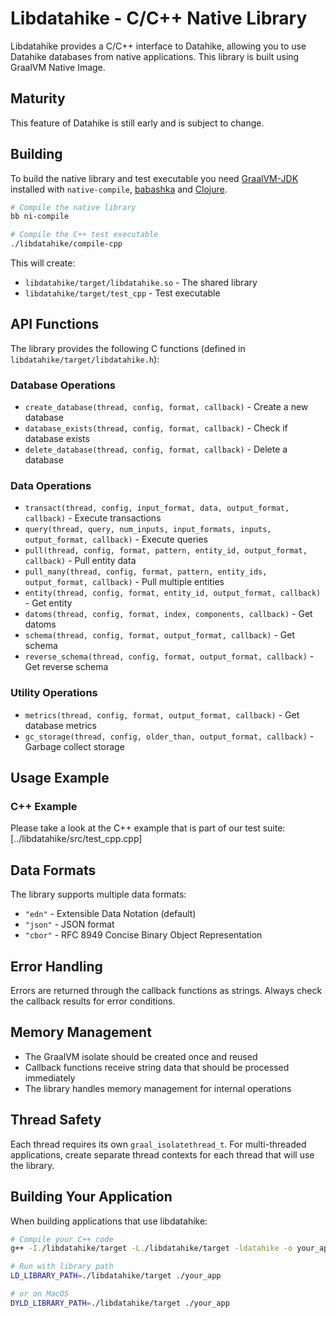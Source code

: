 # Libdatahike - C/C++ Native Library

Libdatahike provides a C/C++ interface to Datahike, allowing you to use Datahike databases from native applications. This library is built using GraalVM Native Image.

## Maturity

This feature of Datahike is still early and is subject to change.

## Building

To build the native library and test executable you need [GraalVM-JDK](https://www.graalvm.org/latest/getting-started/) installed with `native-compile`, [babashka](https://babashka.org/) and [Clojure](https://clojure.org/guides/install_clojure).

```bash
# Compile the native library
bb ni-compile

# Compile the C++ test executable
./libdatahike/compile-cpp
```

This will create:
- `libdatahike/target/libdatahike.so` - The shared library
- `libdatahike/target/test_cpp` - Test executable

## API Functions

The library provides the following C functions (defined in `libdatahike/target/libdatahike.h`):

### Database Operations
- `create_database(thread, config, format, callback)` - Create a new database
- `database_exists(thread, config, format, callback)` - Check if database exists
- `delete_database(thread, config, format, callback)` - Delete a database

### Data Operations
- `transact(thread, config, input_format, data, output_format, callback)` - Execute transactions
- `query(thread, query, num_inputs, input_formats, inputs, output_format, callback)` - Execute queries
- `pull(thread, config, format, pattern, entity_id, output_format, callback)` - Pull entity data
- `pull_many(thread, config, format, pattern, entity_ids, output_format, callback)` - Pull multiple entities
- `entity(thread, config, format, entity_id, output_format, callback)` - Get entity
- `datoms(thread, config, format, index, components, callback)` - Get datoms
- `schema(thread, config, format, output_format, callback)` - Get schema
- `reverse_schema(thread, config, format, output_format, callback)` - Get reverse schema

### Utility Operations
- `metrics(thread, config, format, output_format, callback)` - Get database metrics
- `gc_storage(thread, config, older_than, output_format, callback)` - Garbage collect storage

## Usage Example

### C++ Example

Please take a look at the C++ example that is part of our test suite: [../libdatahike/src/test_cpp.cpp]

## Data Formats

The library supports multiple data formats:
- `"edn"` - Extensible Data Notation (default)
- `"json"` - JSON format
- `"cbor"` - RFC 8949 Concise Binary Object Representation

## Error Handling

Errors are returned through the callback functions as strings. Always check the callback results for error conditions.

## Memory Management

- The GraalVM isolate should be created once and reused
- Callback functions receive string data that should be processed immediately
- The library handles memory management for internal operations

## Thread Safety

Each thread requires its own `graal_isolatethread_t`. For multi-threaded applications, create separate thread contexts for each thread that will use the library.

## Building Your Application

When building applications that use libdatahike:

```bash
# Compile your C++ code
g++ -I./libdatahike/target -L./libdatahike/target -ldatahike -o your_app your_app.cpp

# Run with library path
LD_LIBRARY_PATH=./libdatahike/target ./your_app

# or on MacOS
DYLD_LIBRARY_PATH=./libdatahike/target ./your_app
```
